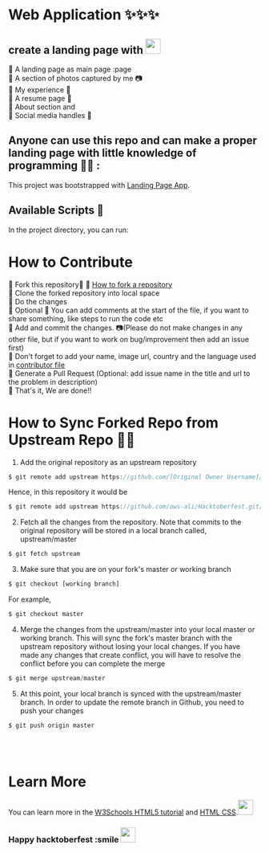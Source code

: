 # Web Application ✨✨✨
## create a landing page with <img src="https://raw.githubusercontent.com/iampavangandhi/iampavangandhi/master/gifs/Hi.gif" width="30px">

💎 A landing page as main page :page\
💎 A section of photos captured by me 📷\
💎 My experience  📶\
💎 A resume page 📑\
💎 About section and\
💎 Social media handles 📱


## Anyone can use this repo and can make a proper landing page with little knowledge of programming 👨‍💻 :
This project was bootstrapped with [Landing Page App](https://github.com/PriyanshTri/Landing-page.git).
## Available Scripts 🧾
In the project directory, you can run: 
###

# How to Contribute

💎 Fork this repository📑  💎 [How to fork a repository](https://services.github.com/on-demand/intro-to-github/create-pull-request)\
💎 Clone the forked repository into local space\
💎 Do the changes\
💎 Optional 💎 You can add comments at the start of the file, if you want to share something, like steps to run the code etc\
💎 Add and commit the changes. 📷(Please do not make changes in any other file, but if you want to work on bug/improvement then add an issue first)\
💎 Don't forget to add your name, image url, country and the language used in [contributor file](https://github.com/PriyanshTri/Landing-page/blob/main/contributor.md)\
💎 Generate a Pull Request (Optional: add issue name in the title and url to the problem in description)\
💎 That's it, We are done!!


# How to Sync Forked Repo from Upstream Repo 🤷‍♂️

1. Add the original repository as an upstream repository
```javascript
$ git remote add upstream https://github.com/[Original Owner Username]/[Original Repository].git
```
Hence, in this repository it would be
```javascript
$ git remote add upstream https://github.com/ows-ali/Hacktoberfest.git/
```

2. Fetch all the changes from the repository. Note that commits to the original repository will be stored in a local branch called, upstream/master
```javascript
$ git fetch upstream
```

3. Make sure that you are on your fork's master or working branch
```javascript
$ git checkout [working branch]
```
For example,
```javascript
$ git checkout master
```

4. Merge the changes from the upstream/master into  your local master or working branch. This will sync the fork's master branch with the upstream repository without losing your local changes. If you have made any changes that create conflict, you will have to resolve the conflict before you can complete the merge
```javascript
$ git merge upstream/master
```

5. At this point, your local branch is synced with the upstream/master branch. In order to update the remote branch in Github, you need to push your changes
```javascript
$ git push origin master
```
<br><br>
# Learn More

You can learn more in the [W3Schools HTML5 tutorial](https://www.w3schools.com/html/) and [HTML CSS](https://www.codecademy.com/catalog/language/html-css).<img src="https://raw.githubusercontent.com/iampavangandhi/iampavangandhi/master/gifs/Hi.gif" width="30px">


### Happy hacktoberfest :smile  <img src="https://raw.githubusercontent.com/iampavangandhi/iampavangandhi/master/gifs/Hi.gif" width="30px">
